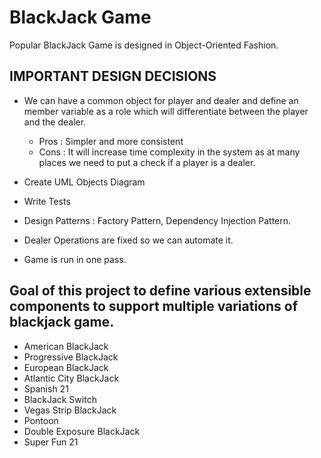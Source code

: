 # BlackJack Game

Popular BlackJack Game is designed in Object-Oriented Fashion.

## IMPORTANT DESIGN DECISIONS

- We can have a common object for player and dealer and define an member variable as a role which will
differentiate between the player and the dealer.
  - Pros : Simpler and more consistent
  - Cons : It will increase time complexity in the system as at many places we need to put a check if a player
  is a dealer.

- Create UML Objects Diagram

- Write Tests

- Design Patterns : Factory Pattern, Dependency Injection Pattern.

- Dealer Operations are fixed so we can automate it.

- Game is run in one pass.

## Goal of this project to define various extensible components to support multiple variations of blackjack game.
- American BlackJack
- Progressive BlackJack
- European BlackJack
- Atlantic City BlackJack
- Spanish 21
- BlackJack Switch
- Vegas Strip BlackJack
- Pontoon
- Double Exposure BlackJack
- Super Fun 21